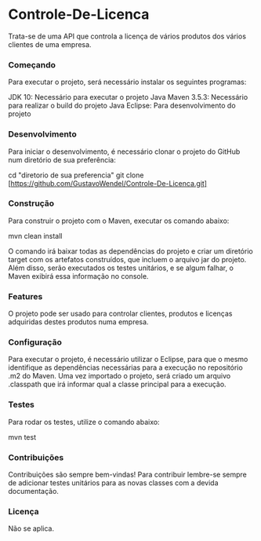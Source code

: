 # Controle-De-Licenca

Trata-se de uma API que controla a licença de vários produtos dos vários clientes de uma empresa.

### Começando

Para executar o projeto, será necessário instalar os seguintes programas:

JDK 10: Necessário para executar o projeto Java
Maven 3.5.3: Necessário para realizar o build do projeto Java
Eclipse: Para desenvolvimento do projeto

### Desenvolvimento

Para iniciar o desenvolvimento, é necessário clonar o projeto do GitHub num diretório de sua preferência:

cd "diretorio de sua preferencia"
git clone [https://github.com/GustavoWendel/Controle-De-Licenca.git]

### Construção

Para construir o projeto com o Maven, executar os comando abaixo:

mvn clean install

O comando irá baixar todas as dependências do projeto e criar um diretório target com os artefatos construídos, que incluem o arquivo jar do projeto. Além disso, serão executados os testes unitários, e se algum falhar, o Maven exibirá essa informação no console.

### Features

O projeto pode ser usado para controlar clientes, produtos e licenças adquiridas destes produtos numa empresa.

### Configuração

Para executar o projeto, é necessário utilizar o Eclipse, para que o mesmo identifique as dependências necessárias para a execução no repositório .m2 do Maven. Uma vez importado o projeto, será criado um arquivo .classpath que irá informar qual a classe principal para a execução.

### Testes
Para rodar os testes, utilize o comando abaixo:

mvn test

### Contribuições

Contribuições são sempre bem-vindas! Para contribuir lembre-se sempre de adicionar testes unitários para as novas classes com a devida documentação.

### Licença

Não se aplica.
